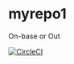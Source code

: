 # myrepo1
On-base or Out

[![CircleCI](https://circleci.com/gh/bosshog23/myrepo1.svg?style=svg)](https://circleci.com/gh/bosshog23/myrepo1)
